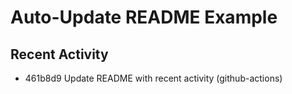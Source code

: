 # Auto-Update README Example

## Recent Activity
<!-- BEGIN RECENT_ACTIVITY -->
* 461b8d9 Update README with recent activity (github-actions)
<!-- END RECENT_ACTIVITY -->


